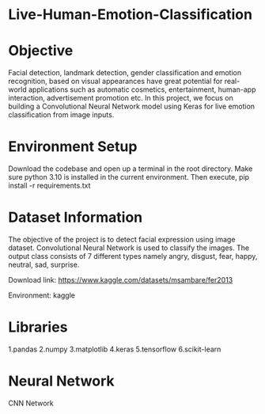 # Live-Human-Emotion-Classification
# Objective
Facial detection, landmark detection, gender classification and emotion recognition, based on visual appearances have great potential for real-world applications such as automatic cosmetics, entertainment, human-app interaction, advertisement promotion etc. In this project, we focus on building a Convolutional Neural Network model using Keras for live emotion classification from image inputs.
# Environment Setup
Download the codebase and open up a terminal in the root directory. Make sure python 3.10 is installed in the current environment. Then execute,
pip install -r requirements.txt
# Dataset Information
The objective of the project is to detect facial expression using image dataset. Convolutional Neural Network is used to classify the images. The output class consists of 7 different types namely angry, disgust, fear, happy, neutral, sad, surprise.

Download link:  https://www.kaggle.com/datasets/msambare/fer2013

Environment: kaggle

# Libraries
1.pandas
2.numpy
3.matplotlib
4.keras
5.tensorflow
6.scikit-learn

# Neural Network
CNN Network
